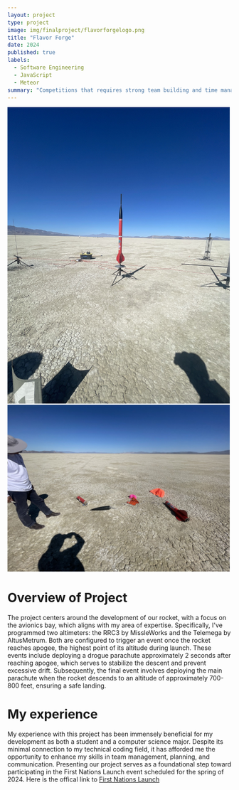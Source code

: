 ```yaml
---
layout: project
type: project
image: img/finalproject/flavorforgelogo.png
title: "Flavor Forge"
date: 2024
published: true
labels:
  - Software Engineering
  - JavaScript
  - Meteor
summary: "Competitions that requires strong team building and time management to complete the designed goal."
---
```

<div class="text-center p-4">
  <img width="500px" 
       src="../img/Arliss2023/IMG_4900.jpg" 
       class="img-thumbnail" >
  <img width="500px" 
       src="../img/Arliss2023/IMG_4906.jpg" 
       class="img-thumbnail" >
</div>

# Overview of Project
The project centers around the development of our rocket, with a focus on the avionics bay, which aligns with my area of expertise. Specifically, I've programmed two altimeters: the RRC3 by MissleWorks and the Telemega by AltusMetrum. Both are configured to trigger an event once the rocket reaches apogee, the highest point of its altitude during launch. These events include deploying a drogue parachute approximately 2 seconds after reaching apogee, which serves to stabilize the descent and prevent excessive drift. Subsequently, the final event involves deploying the main parachute when the rocket descends to an altitude of approximately 700-800 feet, ensuring a safe landing.

# My experience
My experience with this project has been immensely beneficial for my development as both a student and a computer science major. Despite its minimal connection to my technical coding field, it has afforded me the opportunity to enhance my skills in team management, planning, and communication. Presenting our project serves as a foundational step toward participating in the First Nations Launch event scheduled for the spring of 2024.
Here is the offical link to [First Nations Launch](https://spacegrant.carthage.edu/first-nations-launch/)
